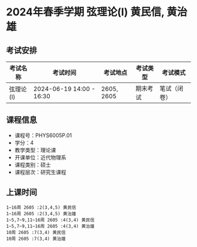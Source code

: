 # 2024年春季学期 弦理论(I) 黄民信, 黄治雄




## 考试安排

| 考试名称 | 考试时间 | 考试地点 | 考试类型 | 考试模式 |
| -------- | -------- | -------- | -------- | -------- |
| 弦理论(I) | 2024-06-19 14:00 - 16:30 | 2605, 2605 | 期末考试 | 笔试（闭卷） |





## 课程信息

- 课程号：PHYS6005P.01
- 学分：4
- 教学类型：理论课
- 开课单位：近代物理系
- 课程类别：硕士
- 课程层次：研究生课程

## 上课时间

```
1~16周 2605 :2(3,4,5) 黄民信
1~16周 2605 :2(3,4,5) 黄治雄
1~5,7~9,11~16周 2605 :4(3,4) 黄民信
1~5,7~9,11~16周 2605 :4(3,4) 黄治雄
10周 2605 :7(3,4) 黄民信
10周 2605 :7(3,4) 黄治雄
```

